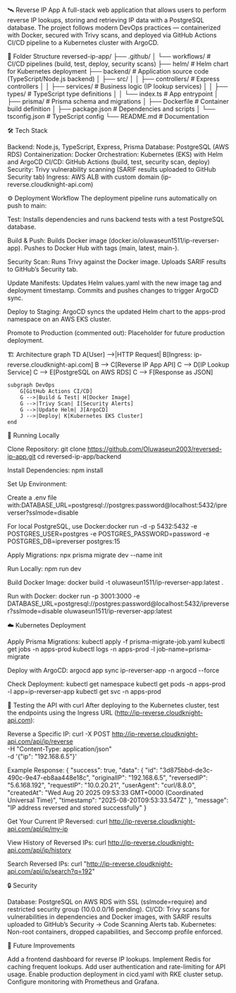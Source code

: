 🛰️ Reverse IP App
A full-stack web application that allows users to perform reverse IP lookups, storing and retrieving IP data with a PostgreSQL database. The project follows modern DevOps practices — containerized with Docker, secured with Trivy scans, and deployed via GitHub Actions CI/CD pipeline to a Kubernetes cluster with ArgoCD.

📂 Folder Structure
reversed-ip-app/
├── .github/
│   └── workflows/        # CI/CD pipelines (build, test, deploy, security scans)
├── helm/                 # Helm chart for Kubernetes deployment
├── backend/              # Application source code (TypeScript/Node.js backend)
│   ├── src/
│   │   ├── controllers/  # Express controllers
│   │   ├── services/     # Business logic (IP lookup services)
│   │   ├── types/        # TypeScript type definitions
│   │   └── index.ts      # App entrypoint
│   ├── prisma/           # Prisma schema and migrations
│   ├── Dockerfile        # Container build definition
│   ├── package.json      # Dependencies and scripts
│   └── tsconfig.json     # TypeScript config
└── README.md             # Documentation


🛠️ Tech Stack

Backend: Node.js, TypeScript, Express, Prisma
Database: PostgreSQL (AWS RDS)
Containerization: Docker
Orchestration: Kubernetes (EKS) with Helm and ArgoCD
CI/CD: GitHub Actions (build, test, security scan, deploy)
Security: Trivy vulnerability scanning (SARIF results uploaded to GitHub Security tab)
Ingress: AWS ALB with custom domain (ip-reverse.cloudknight-api.com)


⚙️ Deployment Workflow
The deployment pipeline runs automatically on push to main:

Test:
Installs dependencies and runs backend tests with a test PostgreSQL database.


Build & Push:
Builds Docker image (docker.io/oluwaseun1511/ip-reverser-app).
Pushes to Docker Hub with tags (main, latest, main-<commit-sha>).


Security Scan:
Runs Trivy against the Docker image.
Uploads SARIF results to GitHub’s Security tab.


Update Manifests:
Updates Helm values.yaml with the new image tag and deployment timestamp.
Commits and pushes changes to trigger ArgoCD sync.


Deploy to Staging:
ArgoCD syncs the updated Helm chart to the apps-prod namespace on an AWS EKS cluster.


Promote to Production (commented out):
Placeholder for future production deployment.




🏗️ Architecture
graph TD
    A[User] -->|HTTP Request| B[Ingress: ip-reverse.cloudknight-api.com]
    B --> C[Reverse IP App API]
    C --> D[IP Lookup Service]
    C --> E[PostgreSQL on AWS RDS]
    C --> F[Response as JSON]

    subgraph DevOps
        G[GitHub Actions CI/CD]
        G -->|Build & Test| H[Docker Image]
        G -->|Trivy Scan| I[Security Alerts]
        G -->|Update Helm| J[ArgoCD]
        J -->|Deploy| K[Kubernetes EKS Cluster]
    end


🚀 Running Locally

Clone Repository:
git clone https://github.com/Oluwaseun2003/reversed-ip-app.git
cd reversed-ip-app/backend


Install Dependencies:
npm install


Set Up Environment:

Create a .env file with:DATABASE_URL=postgresql://postgres:password@localhost:5432/ipreverser?sslmode=disable


For local PostgreSQL, use Docker:docker run -d -p 5432:5432 -e POSTGRES_USER=postgres -e POSTGRES_PASSWORD=password -e POSTGRES_DB=ipreverser postgres:15




Apply Migrations:
npx prisma migrate dev --name init


Run Locally:
npm run dev


Build Docker Image:
docker build -t oluwaseun1511/ip-reverser-app:latest .


Run with Docker:
docker run -p 3001:3000 -e DATABASE_URL=postgresql://postgres:password@localhost:5432/ipreverser?sslmode=disable oluwaseun1511/ip-reverser-app:latest




☁️ Kubernetes Deployment

Apply Prisma Migrations:
kubectl apply -f prisma-migrate-job.yaml
kubectl get jobs -n apps-prod
kubectl logs -n apps-prod -l job-name=prisma-migrate


Deploy with ArgoCD:
argocd app sync ip-reverser-app -n argocd --force


Check Deployment:
kubectl get namespace
kubectl get pods -n apps-prod -l app=ip-reverser-app
kubectl get svc -n apps-prod




🧪 Testing the API with curl
After deploying to the Kubernetes cluster, test the endpoints using the Ingress URL (http://ip-reverse.cloudknight-api.com):

Reverse a Specific IP:
curl -X POST http://ip-reverse.cloudknight-api.com/api/ip/reverse \
  -H "Content-Type: application/json" \
  -d '{"ip": "192.168.6.5"}'

Example Response:
{
  "success": true,
  "data": {
    "id": "3d875bbd-de3c-490c-9e47-eb8aa448e18c",
    "originalIP": "192.168.6.5",
    "reversedIP": "5.6.168.192",
    "requestIP": "10.0.20.21",
    "userAgent": "curl/8.8.0",
    "createdAt": "Wed Aug 20 2025 09:53:33 GMT+0000 (Coordinated Universal Time)",
    "timestamp": "2025-08-20T09:53:33.547Z"
  },
  "message": "IP address reversed and stored successfully"
}


Get Your Current IP Reversed:
curl http://ip-reverse.cloudknight-api.com/api/ip/my-ip


View History of Reversed IPs:
curl http://ip-reverse.cloudknight-api.com/api/ip/history


Search Reversed IPs:
curl "http://ip-reverse.cloudknight-api.com/api/ip/search?q=192"




🔒 Security

Database: PostgreSQL on AWS RDS with SSL (sslmode=require) and restricted security group (10.0.0.0/16 pending).
CI/CD: Trivy scans for vulnerabilities in dependencies and Docker images, with SARIF results uploaded to GitHub’s Security → Code Scanning Alerts tab.
Kubernetes: Non-root containers, dropped capabilities, and Seccomp profile enforced.


📌 Future Improvements

Add a frontend dashboard for reverse IP lookups.
Implement Redis for caching frequent lookups.
Add user authentication and rate-limiting for API usage.
Enable production deployment in cicd.yaml with RKE cluster setup.
Configure monitoring with Prometheus and Grafana.

